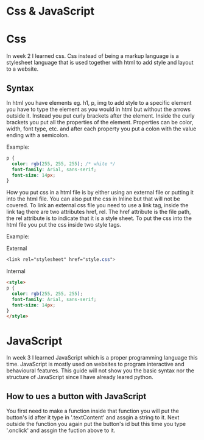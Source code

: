 # Css & JavaScript

# Css
In week 2 I learned css. Css instead of being a markup language is a stylesheet language that is used together with html to add style and layout to a website.

## Syntax
In html you have elements eg. h1, p, img to add style to a specific element you have to type the element as you would in html but without the arrows outside it. Instead you put curly brackets after the element. Inside the curly brackets you put all the properties of the element. Properties can be color, width, font type, etc. and after each property you put a colon with the value ending with a semicolon.

Example:
```css
p {
  color: rgb(255, 255, 255); /* white */
  font-family: Arial, sans-serif;
  font-size: 14px;
}
```
How you put css in a html file is by either using an external file or putting it into the html file. You can also put the css in Inline but that will not be covered. To link an external css file you need to use a link tag, inside the link tag there are two attributes href, rel. The href attribute is the file path, the rel attribute is to indicate that it is a style sheet. To put the css into the html file you put the css inside two style tags.

Example:

External
```css
<link rel="stylesheet" href="style.css">
```

Internal 
```html
<style>
p {
  color: rgb(255, 255, 255);
  font-family: Arial, sans-serif;
  font-size: 14px;
}
</style>
```

# JavaScript
In week 3 I learned JavaScript which is a proper programming language this time. JavaScript is mostly used on websites to program interactive and behavioural features. This guide will not show you the basic syntax nor the structure of JavaScript since I have already leared python.

## How to ues a button with JavaScript
You first need to make a function inside that function you will put the button's id after it type in '.textContent' and assgin a string to it. Next outside the function you again put the button's id but this time you type '.onclick' and assgin the fuction above to it.
